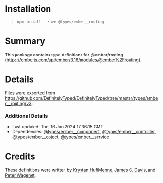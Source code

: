 # Installation
> `npm install --save @types/ember__routing`

# Summary
This package contains type definitions for @ember/routing (https://emberjs.com/api/ember/3.16/modules/@ember%2Frouting).

# Details
Files were exported from https://github.com/DefinitelyTyped/DefinitelyTyped/tree/master/types/ember__routing/v3.

### Additional Details
 * Last updated: Tue, 16 Jan 2024 17:36:15 GMT
 * Dependencies: [@types/ember__component](https://npmjs.com/package/@types/ember__component), [@types/ember__controller](https://npmjs.com/package/@types/ember__controller), [@types/ember__object](https://npmjs.com/package/@types/ember__object), [@types/ember__service](https://npmjs.com/package/@types/ember__service)

# Credits
These definitions were written by [Krystan HuffMenne](https://github.com/gitKrystan), [James C. Davis](https://github.com/jamescdavis), and [Peter Wagenet](https://github.com/wagenet).
